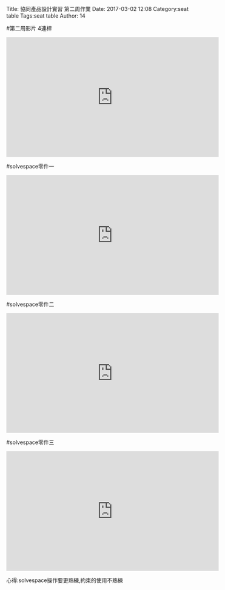 Title: 協同產品設計實習 第二周作業
Date: 2017-03-02 12:08
Category:seat table
Tags:seat table
Author: 14



<!-- PELICAN_END_SUMMARY -->

#第二周影片  4連桿
<iframe width="560" height="315" src="https://www.youtube.com/embed/U77MCGpng4E" frameborder="0" allowfullscreen></iframe> 

#solvespace零件一
<iframe width="560" height="315" src="https://www.youtube.com/embed/P7aMvSemyGc" frameborder="0" allowfullscreen></iframe>

#solvespace零件二
<iframe width="560" height="315" src="https://www.youtube.com/embed/vkksXul2VC4" frameborder="0" allowfullscreen></iframe>

#solvespace零件三
<iframe width="560" height="315" src="https://www.youtube.com/embed/p2PhJ-fQA3Q" frameborder="0" allowfullscreen></iframe>

心得:solvespace操作要更熟練,約束的使用不熟練
